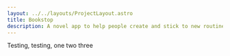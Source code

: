 ```yaml
---
layout: ../../layouts/ProjectLayout.astro
title: Bookstop
description: A novel app to help people create and stick to new routines to improve their health and lives—especially those with ADHD.
---
```


Testing, testing, one two three

